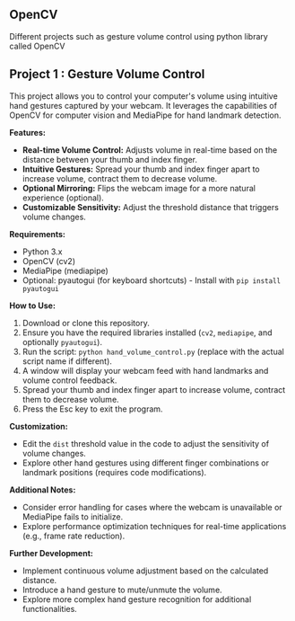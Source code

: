 ## OpenCV
Different projects such as gesture volume control using python library called OpenCV

## Project 1 : Gesture Volume Control

This project allows you to control your computer's volume using intuitive hand gestures captured by your webcam. It leverages the capabilities of OpenCV for computer vision and MediaPipe for hand landmark detection.

**Features:**
- **Real-time Volume Control:** Adjusts volume in real-time based on the distance between your thumb and index finger.
- **Intuitive Gestures:** Spread your thumb and index finger apart to increase volume, contract them to decrease volume.
- **Optional Mirroring:** Flips the webcam image for a more natural experience (optional).
- **Customizable Sensitivity:** Adjust the threshold distance that triggers volume changes.

**Requirements:**
- Python 3.x
- OpenCV (cv2)
- MediaPipe (mediapipe)
- Optional: pyautogui (for keyboard shortcuts) - Install with `pip install pyautogui`

**How to Use:**
1. Download or clone this repository.
2. Ensure you have the required libraries installed (`cv2`, `mediapipe`, and optionally `pyautogui`).
3. Run the script: `python hand_volume_control.py` (replace with the actual script name if different).
4. A window will display your webcam feed with hand landmarks and volume control feedback.
5. Spread your thumb and index finger apart to increase volume, contract them to decrease volume.
6. Press the Esc key to exit the program.

**Customization:**
- Edit the `dist` threshold value in the code to adjust the sensitivity of volume changes.
- Explore other hand gestures using different finger combinations or landmark positions (requires code modifications).

**Additional Notes:**
- Consider error handling for cases where the webcam is unavailable or MediaPipe fails to initialize.
- Explore performance optimization techniques for real-time applications (e.g., frame rate reduction).

**Further Development:**

- Implement continuous volume adjustment based on the calculated distance.
- Introduce a hand gesture to mute/unmute the volume.
- Explore more complex hand gesture recognition for additional functionalities.

